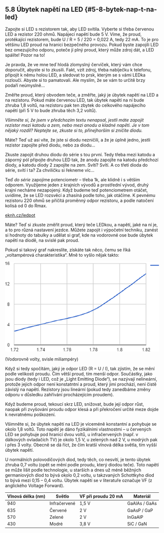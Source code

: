 ## 5.8 Úbytek napětí na LED {#5-8-bytek-nap-t-na-led}

Zapojte si LED s rezistorem tak, aby LED svítila. Vyberte si třeba červenou LED a rezistor 220 ohmů. Napájecí napětí bude 5 V. Víme, že proud, protékající rezistorem, bude U / R = 5 / 220 = 0,022 A, tedy 22 mA. To je pro většinu LED proud na hranici bezpečného provozu. Pokud byste zapojili LED bez omezujícího odporu, poteče jí plný proud, který může zdroj dát, a LED spálíte! Pozor na to!

Je pravda, že ve mne teď hlodá zlomyslný červíček, který vám chce doporučit, abyste si to zkusili. Fakt, vzít zdroj, třeba nabíječku k telefonu, připojit k němu holou LED, a sledovat to prsk, kterým se s vámi LEDka rozloučí. Abyste si to pamatovali. Ale myslím, že se vám to určitě brzy podaří neúmyslně…

Změřte proud, který obvodem teče, a změřte, jaký je úbytek napětí na LED a na rezistoru. Pokud máte červenou LED, tak úbytek napětí na ní bude zhruba 1,8 voltů, na rezistoru pak ten zbytek do celkového napájecího napětí (při 5 V to bude zhruba těch 3,2 voltů).

_Všimněte si, že jsem v předchozím textu nenapsal, jestli máte zapojit rezistor mezi katodu a zem, nebo mezi anodu a kladné napětí. Je v tom nějaký rozdíl? Neptejte se, zkuste si to, přinejhorším si zničíte diodu._

Máte? Teď už asi víte, že jste si diodu nezničili, a že je úplně jedno, jestli rezistor zapojíte před diodu, nebo za diodu...

Zkuste zapojit druhou diodu do série s tou první. Tedy třeba mezi katodu a záporný pól připojte druhou LED tak, že anodu zapojíte na katodu předchozí diody, a katodu diody 2 zapojíte na zem. Svítí? Svítí. A co třetí dioda do série, svítí i ta? Za chviličku si řekneme víc...

Teď _do série_ zapojíme potenciometr – třeba 1k, ale klidně i s větším odporem. Využijeme jeden z krajních vývodů a prostřední vývod, druhý krajní necháme nezapojený. Když budeme teď potenciometrem otáčet, uvidíme, že se LED rozsvěcí a zhasíná podle toho, jak otáčíme. K pevnému rezistoru 220 ohmů se přičítá proměnný odpor rezistoru, a podle natočení kolísá od 0 do Rmax.

[eknh.cz/ledpot](https://eknh.cz/ledpot)

Máte? Teď si zkuste změřit proud, který teče LEDkou, a napětí, jaké na ní je, a to pro různá nastavení jezdce. Můžete zapojit i výpočetní techniku, zanést si hodnoty do tabulky a udělat si graf, kde na vodorovné ose bude úbytek napětí na diodě, na svislé pak proud.

Pokud si takový graf nakreslíte, získáte tak něco, čemu se říká „voltampérová charakteristika“. Mně to vyšlo nějak takto:

![102-1.png](images/000196.png)

(Vodorovně volty, svisle miliampéry)

Když si tedy spočítám, jaký je odpor LED (R = U / I), tak zjistím, že se mění podle velikosti proudu. Čím větší proud, tím menší odpor. Součástky, jako jsou diody (tedy i LED, což je „Light Emitting Diode“), se nazývají nelineární, protože jejich odpor není konstatntní a proud, který jimi prochází, není čistě závislý na napětí. Rezistory jsou lineární (pokud tedy zanedbáme změny odporu v důsledku zahřívání procházejícím proudem).

Když budeme proud, tekoucí skrz LED, snižovat, bude její odpor růst, naopak při zvyšování proudu odpor klesá a při překročení určité meze dojde k nevratnému poškození.

Všimněte si, že úbytek napětí na LED je víceméně konstantní a pohybuje se okolo 1,8 voltů. Toto napětí je dáno fyzikálními vlastnostmi – u červených LED se pohybuje pod hranicí dvou voltů, u infračervených (např. v dálkových ovladačích TV) je okolo 1,5 V, u zelených nad 2 V, u modrých pak i přes 3 volty. Obecně se dá říct, že čím kratší vlnová délka světla, tím vyšší úbytek napětí.

U normálních polovodičových diod, tedy těch, co nesvítí, je tento úbytek zhruba 0,7 voltu (opět se mění podle proudu, který diodou teče). Toto napětí se může lišit podle technologie, u starších a dnes už méně běžných germaniových diod to bývá okolo 0,2 voltu, u takzvaných Schottkyho diod to bývá mezi 0,15 – 0,4 voltu. Úbytek napětí se v literatuře označuje VF (z anglického Voltage Forward).

| Vlnová délka (nm) | Světlo | VF při proudu 20 mA | Materiál |
| --- | --- | --- | --- |
| 940 | Infračervené | 1,5 V | GaAlAs / GaAs |
| 635 | Červené | 2 V | GaAsP / GaP |
| 570 | Zelené | 2 V | InGaAlP |
| 430 | Modré | 3,8 V | SiC / GaN |